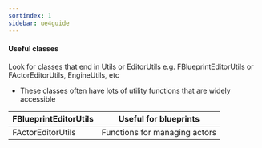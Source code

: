 ```yaml
---
sortindex: 1
sidebar: ue4guide
---
```


#### Useful classes

Look for classes that end in Utils or EditorUtils e.g. FBlueprintEditorUtils or FActorEditorUtils, EngineUtils, etc

- These classes often have lots of utility functions that are widely accessible

| FBlueprintEditorUtils | Useful for blueprints         |
| --------------------- | ----------------------------- |
| FActorEditorUtils     | Functions for managing actors |
